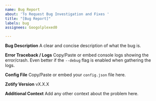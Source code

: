 ```yaml
---
name: Bug Report
about: 'To Request Bug Investigation and Fixes '
title: "[Bug Report]"
labels: bug
assignees: Googolplexed0

---
```


**Bug Description**
A clear and concise description of what the bug is.

**Error Traceback / Logs**
Copy/Paste or embed console logs showing the error/crash. Even better if the `--debug` flag is enabled when gathering the logs.

**Config File**
Copy/Paste or embed your `config.json` file here.

**Zotify Version**
vX.X.X

**Additional Context**
Add any other context about the problem here.
